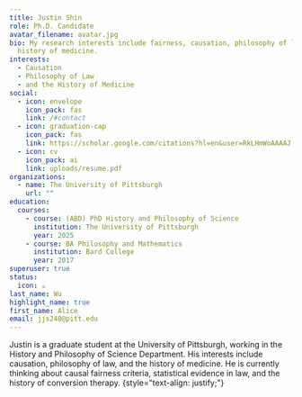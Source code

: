 ```yaml
---
title: Justin Shin
role: Ph.D. Candidate
avatar_filename: avatar.jpg
bio: My research interests include fairness, causation, philosophy of law, and
  history of medicine.
interests:
  - Causation
  - Philosophy of Law
  - and the History of Medicine
social:
  - icon: envelope
    icon_pack: fas
    link: /#contact
  - icon: graduation-cap
    icon_pack: fas
    link: https://scholar.google.com/citations?hl=en&user=RkLHmWoAAAAJ
  - icon: cv
    icon_pack: ai
    link: uploads/resume.pdf
organizations:
  - name: The University of Pittsburgh
    url: ""
education:
  courses:
    - course: (ABD) PhD History and Philosophy of Science
      institution: The University of Pittsburgh
      year: 2025
    - course: BA Philosophy and Mathematics
      institution: Bard College
      year: 2017
superuser: true
status:
  icon: ☕️
last_name: Wu
highlight_name: true
first_name: Alice
email: jjs240@pitt.edu
---
```

Justin is a graduate student at the University of Pittsburgh, working in the History and Philosophy of Science Department. His interests include causation, philosophy of law, and the history of medicine. He is currently thinking about causal fairness criteria, statistical evidence in law, and the history of conversion therapy. 
{style="text-align: justify;"}